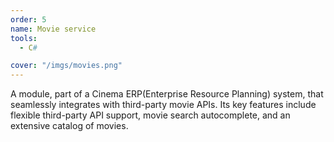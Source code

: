 ```yaml
---
order: 5
name: Movie service
tools:
  - C#

cover: "/imgs/movies.png"
---
```

A module, part of a Cinema ERP(Enterprise Resource Planning) system, that seamlessly integrates with third-party movie APIs. Its key features include flexible third-party API support, movie search autocomplete, and an extensive catalog of movies.